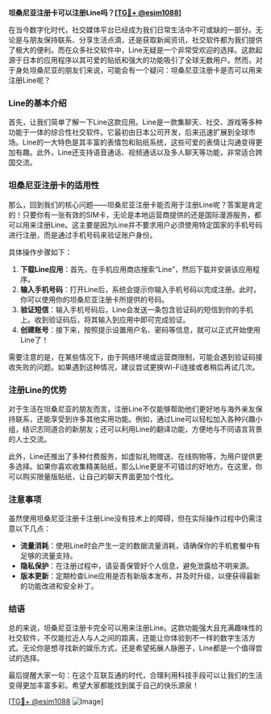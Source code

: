 **坦桑尼亚注册卡可以注册Line吗？[[TG💪+ @esim1088](https://t.me/s/esim1088)]**

在当今数字化时代，社交媒体平台已经成为我们日常生活中不可或缺的一部分。无论是与朋友保持联系、分享生活点滴，还是获取新闻资讯，社交软件都为我们提供了极大的便利。而在众多社交软件中，Line无疑是一个非常受欢迎的选择。这款起源于日本的应用程序以其可爱的贴纸和强大的功能吸引了全球无数用户。然而，对于身处坦桑尼亚的朋友们来说，可能会有一个疑问：坦桑尼亚注册卡是否可以用来注册Line呢？

### Line的基本介绍

首先，让我们简单了解一下Line这款应用。Line是一款集聊天、社交、游戏等多种功能于一体的综合性社交软件。它最初由日本公司开发，后来迅速扩展到全球市场。Line的一大特色是其丰富的表情包和贴纸系统，这些可爱的表情让沟通变得更加有趣。此外，Line还支持语音通话、视频通话以及多人聊天等功能，非常适合跨国交流。

### 坦桑尼亚注册卡的适用性

那么，回到我们的核心问题——坦桑尼亚注册卡能否用于注册Line呢？答案是肯定的！只要你有一张有效的SIM卡，无论是本地运营商提供的还是国际漫游服务，都可以用来注册Line。这主要是因为Line并不要求用户必须使用特定国家的手机号码进行注册，而是通过手机号码来验证账户身份。

具体操作步骤如下：

1. **下载Line应用**：首先，在手机应用商店搜索“Line”，然后下载并安装该应用程序。
2. **输入手机号码**：打开Line后，系统会提示你输入手机号码以完成注册。此时，你可以使用你的坦桑尼亚注册卡所提供的号码。
3. **验证短信**：输入手机号码后，Line会发送一条包含验证码的短信到你的手机上。收到验证码后，将其输入到应用中即可完成验证。
4. **创建账号**：接下来，按照提示设置用户名、密码等信息，就可以正式开始使用Line了！

需要注意的是，在某些情况下，由于网络环境或运营商限制，可能会遇到验证码接收失败的问题。如果遇到这种情况，建议尝试更换Wi-Fi连接或者稍后再试几次。

### 注册Line的优势

对于生活在坦桑尼亚的朋友而言，注册Line不仅能够帮助他们更好地与海外亲友保持联系，还能享受到许多其他实用功能。例如，通过Line可以轻松加入各种兴趣小组，结识志同道合的新朋友；还可以利用Line的翻译功能，方便地与不同语言背景的人士交流。

此外，Line还推出了多种付费服务，如虚拟礼物赠送、在线购物等，为用户提供更多选择。如果你喜欢收集精美贴纸，那么Line更是不可错过的好地方。在这里，你可以购买限量版贴纸，让自己的聊天界面更加个性化。

### 注意事项

虽然使用坦桑尼亚注册卡注册Line没有技术上的障碍，但在实际操作过程中仍需注意以下几点：

- **流量消耗**：使用Line时会产生一定的数据流量消耗，请确保你的手机套餐中有足够的流量支持。
- **隐私保护**：在注册过程中，请妥善保管好个人信息，避免泄露给不明来源。
- **版本更新**：定期检查Line应用是否有新版本发布，并及时升级，以便获得最新的功能改进和安全补丁。

### 结语

总的来说，坦桑尼亚注册卡完全可以用来注册Line。这款功能强大且充满趣味性的社交软件，不仅能拉近人与人之间的距离，还能让你体验到不一样的数字生活方式。无论你是想寻找新的娱乐方式，还是希望拓展人脉圈子，Line都是一个值得尝试的选择。

最后提醒大家一句：在这个互联互通的时代，合理利用科技手段可以让我们的生活变得更加丰富多彩。希望大家都能找到属于自己的快乐源泉！

[[TG💪+ @esim1088](https://t.me/s/esim1088) ![Image](https://i.postimg.cc/4NQfJmqS/Snipaste-2025-05-13-00-14-12.png)]